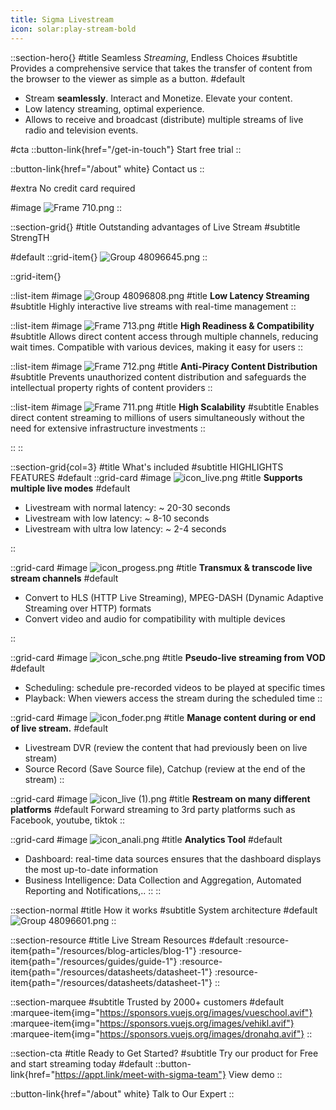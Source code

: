 ```yaml
---
title: Sigma Livestream
icon: solar:play-stream-bold
---
```


::section-hero{}
#title
Seamless _Streaming_, Endless Choices
#subtitle
Provides a comprehensive service that takes the transfer of content from the browser to the viewer as simple as a button.
#default
- Stream **seamlessly**. Interact and Monetize. Elevate your content.
- Low latency streaming, optimal experience.
- Allows to receive and broadcast (distribute) multiple streams of live radio and television events.

#cta
::button-link{href="/get-in-touch"}
Start free trial
::

::button-link{href="/about" white}
Contact us
::

#extra
No credit card required

#image
![Frame 710.png](/Frame%20710.png)
::

::section-grid{}
#title
Outstanding advantages of Live Stream
#subtitle
StrengTH


#default
::grid-item{}
![Group 48096645.png](/Group%2048096645.png)
::

::grid-item{}

  ::list-item
  #image
  ![Group 48096808.png](/Group%2048096808.png)
  #title
  **Low Latency Streaming**
  #subtitle
  Highly interactive live streams with real-time management
  ::

  ::list-item
  #image
  ![Frame 713.png](/Frame%20713.png)
  #title
  **High Readiness & Compatibility**
  #subtitle
  Allows direct content access through multiple channels, reducing wait times. Compatible with various devices, making it easy for users
  ::

  ::list-item
  #image
  ![Frame 712.png](/Frame%20712.png)
  #title
  **Anti-Piracy Content Distribution**
  #subtitle
  Prevents unauthorized content distribution and safeguards the intellectual property rights of content providers
  ::

  ::list-item
  #image
  ![Frame 711.png](/Frame%20711.png)
  #title
  **High Scalability**
  #subtitle
  Enables direct content streaming to millions of users simultaneously without the need for extensive infrastructure investments
  ::

::
::

::section-grid{col=3}
#title
What's included
#subtitle
HIGHLIGHTS FEATURES
#default
  ::grid-card
  #image
  ![icon_live.png](/icon_live.png)
  #title
  **Supports  multiple live modes**
  #default
  - Livestream with normal latency: ~ 20-30 seconds
  - Livestream with low latency: ~ 8-10 seconds
  - Livestream with ultra low latency: ~ 2-4 seconds

  ::

  ::grid-card
  #image
  ![icon_progess.png](/icon_progess.png)
  #title
  **Transmux & transcode live stream channels**
  #default
  - Convert to HLS (HTTP Live Streaming), MPEG-DASH (Dynamic Adaptive Streaming over HTTP) formats
  - Convert video and audio for compatibility with multiple devices

  ::

  ::grid-card
  #image
  ![icon_sche.png](/icon_sche.png)
  #title
  **Pseudo-live streaming from VOD**
  #default
  - Scheduling: schedule pre-recorded videos to be played at specific times 
  - Playback: When viewers access the stream during the scheduled time
  ::

  ::grid-card
  #image
  ![icon_foder.png](/icon_foder.png)
  #title
  **Manage content during or end of live stream.**
  #default
  - Livestream DVR (review the content that had previously been on live stream)
  - Source Record (Save Source file), Catchup  (review at the end of the stream)
  ::

  ::grid-card
  #image
  ![icon_live (1).png](/icon_live%20(1).png)
  #title
  **Restream on many different platforms**
  #default
  Forward streaming to 3rd party platforms such as Facebook, youtube, tiktok
  ::

  ::grid-card
  #image
  ![icon_anali.png](/icon_anali.png)
  #title
  **Analytics Tool**
  #default
  - Dashboard: real-time data sources ensures that the dashboard displays the most up-to-date information
  - Business Intelligence: Data Collection and Aggregation, Automated Reporting and Notifications,..
  ::
::

::section-normal
#title
How it works
#subtitle
System architecture
#default
![Group 48096601.png](/Group%2048096601.png)
::


::section-resource
#title
Live Stream Resources
#default
:resource-item{path="/resources/blog-articles/blog-1"}
:resource-item{path="/resources/guides/guide-1"}
:resource-item{path="/resources/datasheets/datasheet-1"}
:resource-item{path="/resources/datasheets/datasheet-1"}
::

::section-marquee
#subtitle
Trusted by 2000+ customers
#default
:marquee-item{img="https://sponsors.vuejs.org/images/vueschool.avif"}
:marquee-item{img="https://sponsors.vuejs.org/images/vehikl.avif"}
:marquee-item{img="https://sponsors.vuejs.org/images/dronahq.avif"}
::

::section-cta
#title
Ready to Get Started?
#subtitle
Try our product for Free and start streaming today
#default
::button-link{href="https://appt.link/meet-with-sigma-team"}
View demo
::

::button-link{href="/about" white}
  Talk to Our Expert
::
